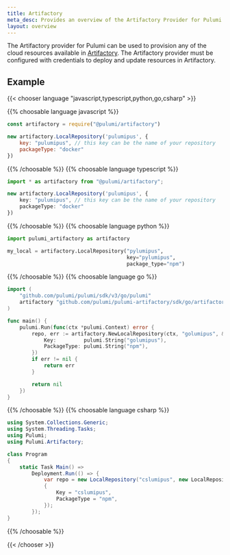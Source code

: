 ```yaml
---
title: Artifactory
meta_desc: Provides an overview of the Artifactory Provider for Pulumi.
layout: overview
---
```


The Artifactory provider for Pulumi can be used to provision any of the cloud resources available in [Artifactory](https://jfrog.com/artifactory/).
The Artifactory provider must be configured with credentials to deploy and update resources in Artifactory.

## Example

{{< chooser language "javascript,typescript,python,go,csharp" >}}

{{% choosable language javascript %}}

```javascript
const artifactory = require("@pulumi/artifactory")

new artifactory.LocalRepository('pulumipus', {
    key: "pulumipus", // this key can be the name of your repository
    packageType: "docker"
})
```

{{% /choosable %}}
{{% choosable language typescript %}}

```typescript
import * as artifactory from "@pulumi/artifactory";

new artifactory.LocalRepository('pulumipus', {
    key: "pulumipus", // this key can be the name of your repository
    packageType: "docker"
})
```

{{% /choosable %}}
{{% choosable language python %}}

```python
import pulumi_artifactory as artifactory

my_local = artifactory.LocalRepository("pylumipus",
                                       key="pylumipus",
                                       package_type="npm")
```

{{% /choosable %}}
{{% choosable language go %}}

```go
import (
	"github.com/pulumi/pulumi/sdk/v3/go/pulumi"
    artifactory "github.com/pulumi/pulumi-artifactory/sdk/go/artifactory"
)

func main() {
	pulumi.Run(func(ctx *pulumi.Context) error {
		repo, err := artifactory.NewLocalRepository(ctx, "golumipus", &artifactory.LocalRepositoryArgs{
			Key:         pulumi.String("golumipus"),
			PackageType: pulumi.String("npm"),
		})
		if err != nil {
			return err
		}

		return nil
	})
}
```

{{% /choosable %}}
{{% choosable language csharp %}}

```csharp
using System.Collections.Generic;
using System.Threading.Tasks;
using Pulumi;
using Pulumi.Artifactory;

class Program
{
    static Task Main() =>
        Deployment.Run(() => {
            var repo = new LocalRepository("cslumipus", new LocalRepositoryArgs
            {
                Key = "cslumipus",
                PackageType = "npm",
            });
        });
}
```

{{% /choosable %}}

{{< /chooser >}}
